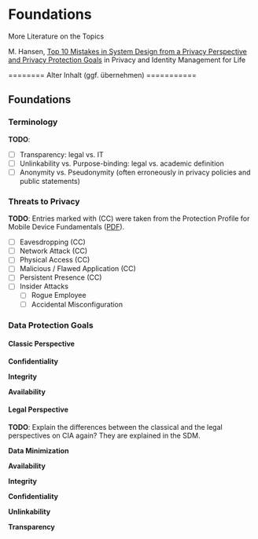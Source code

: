 # Foundations

More Literature on the Topics

M. Hansen, [Top 10 Mistakes in System Design from a Privacy Perspective and Privacy Protection Goals](https://link.springer.com/chapter/10.1007%2F978-3-642-31668-5_2) in Privacy and Identity Management for Life

======== Alter Inhalt \(ggf. übernehmen\) ===========

## Foundations

### Terminology

**TODO**:

* [ ] Transparency: legal vs. IT
* [ ] Unlinkability vs. Purpose-binding: legal vs. academic definition
* [ ] Anonymity vs. Pseudonymity \(often erroneously in privacy policies and public statements\)

### Threats to Privacy

**TODO**: Entries marked with \(CC\) were taken from the Protection Profile for Mobile Device Fundamentals \([PDF](https://www.niap-ccevs.org/MMO/PP/pp_md_v3.0.pdf)\).

* [ ] Eavesdropping \(CC\)
* [ ] Network Attack \(CC\)
* [ ] Physical Access \(CC\)
* [ ] Malicious / Flawed Application \(CC\)
* [ ] Persistent Presence \(CC\)
* [ ] Insider Attacks
  * [ ] Rogue Employee
  * [ ] Accidental Misconfiguration

### Data Protection Goals

#### Classic Perspective

**Confidentiality**

**Integrity**

**Availability**

#### Legal Perspective

**TODO**: Explain the differences between the classical and the legal perspectives on CIA again? They are explained in the SDM.

**Data Minimization**

**Availability**

**Integrity**

**Confidentiality**

**Unlinkability**

**Transparency**

